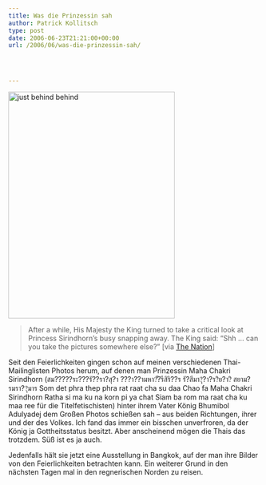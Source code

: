 ```yaml
---
title: Was die Prinzessin sah
author: Patrick Kollitsch
type: post
date: 2006-06-23T21:21:00+00:00
url: /2006/06/was-die-prinzessin-sah/




---
```

<img src="/images/210.jpg" style="height:454px;width:333px" alt="just behind behind" />

> After a while, His Majesty the King turned to take a critical look at Princess Sirindhorn&#8217;s busy snapping away. The King said: &#8220;Shh &#8230; can you take the pictures somewhere else?&#8221; [via [The Nation][1]]

Seit den Feierlichkeiten gingen schon auf meinen verschiedenen Thai-Mailinglisten Photos herum, auf denen man Prinzessin Maha Chakri Sirindhorn (<span class="th">สม?????ระ???รั??รา?สุ?า ???า??ามหา?ั?รีสิริ??ร รั?สีมา?ุ?า?ร?ิย?า?ิ สยาม?รมรา??ุมาร</span> Som det phra thep phra rat raat cha su daa Chao fa Maha Chakri Sirindhorn Ratha si ma ku na korn pi ya chat Siam ba rom ma raat cha ku maa ree f&uuml;r die Titelfetischisten) hinter ihrem Vater K&ouml;nig Bhumibol Adulyadej dem Gro&szlig;en Photos schie&szlig;en sah &#8211; aus beiden Richtungen, ihrer und der des Volkes. Ich fand das immer ein bisschen unverfroren, da der K&ouml;nig ja Gottheitsstatus besitzt. Aber anscheinend m&ouml;gen die Thais das trotzdem. S&uuml;&szlig; ist es ja auch.

Jedenfalls h&auml;lt sie jetzt eine Ausstellung in Bangkok, auf der man ihre Bilder von den Feierlichkeiten betrachten kann. Ein weiterer Grund in den n&auml;chsten Tagen mal in den regnerischen Norden zu reisen.

 [1]: http://www.nationmultimedia.com/2006/06/24/headlines/headlines_30007198.php